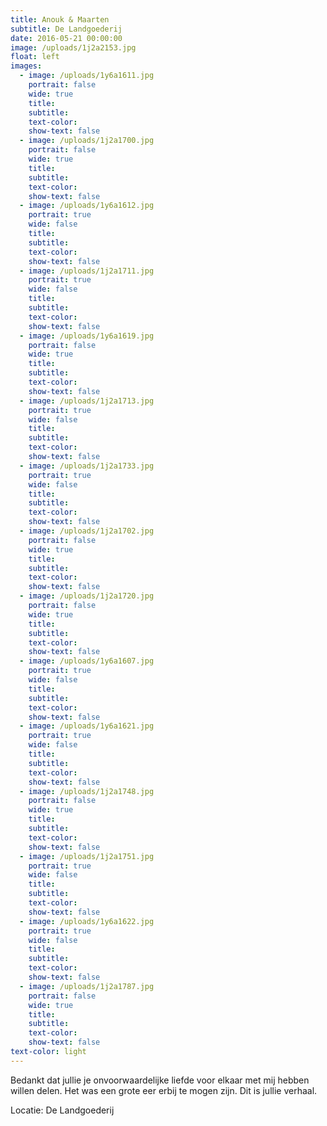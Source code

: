 ```yaml
---
title: Anouk & Maarten
subtitle: De Landgoederij
date: 2016-05-21 00:00:00
image: /uploads/1j2a2153.jpg
float: left
images:
  - image: /uploads/1y6a1611.jpg
    portrait: false
    wide: true
    title:
    subtitle:
    text-color:
    show-text: false
  - image: /uploads/1j2a1700.jpg
    portrait: false
    wide: true
    title:
    subtitle:
    text-color:
    show-text: false
  - image: /uploads/1y6a1612.jpg
    portrait: true
    wide: false
    title:
    subtitle:
    text-color:
    show-text: false
  - image: /uploads/1j2a1711.jpg
    portrait: true
    wide: false
    title:
    subtitle:
    text-color:
    show-text: false
  - image: /uploads/1y6a1619.jpg
    portrait: false
    wide: true
    title:
    subtitle:
    text-color:
    show-text: false
  - image: /uploads/1j2a1713.jpg
    portrait: true
    wide: false
    title:
    subtitle:
    text-color:
    show-text: false
  - image: /uploads/1j2a1733.jpg
    portrait: true
    wide: false
    title:
    subtitle:
    text-color:
    show-text: false
  - image: /uploads/1j2a1702.jpg
    portrait: false
    wide: true
    title:
    subtitle:
    text-color:
    show-text: false
  - image: /uploads/1j2a1720.jpg
    portrait: false
    wide: true
    title:
    subtitle:
    text-color:
    show-text: false
  - image: /uploads/1y6a1607.jpg
    portrait: true
    wide: false
    title:
    subtitle:
    text-color:
    show-text: false
  - image: /uploads/1y6a1621.jpg
    portrait: true
    wide: false
    title:
    subtitle:
    text-color:
    show-text: false
  - image: /uploads/1j2a1748.jpg
    portrait: false
    wide: true
    title:
    subtitle:
    text-color:
    show-text: false
  - image: /uploads/1j2a1751.jpg
    portrait: true
    wide: false
    title:
    subtitle:
    text-color:
    show-text: false
  - image: /uploads/1y6a1622.jpg
    portrait: true
    wide: false
    title:
    subtitle:
    text-color:
    show-text: false
  - image: /uploads/1j2a1787.jpg
    portrait: false
    wide: true
    title:
    subtitle:
    text-color:
    show-text: false
text-color: light
---
```


Bedankt dat jullie je onvoorwaardelijke liefde voor elkaar met mij hebben willen delen. Het was een grote eer erbij te mogen zijn. Dit is jullie verhaal.&nbsp;

Locatie: De Landgoederij
